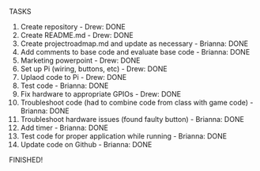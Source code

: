 TASKS

1) Create repository - Drew: DONE
2) Create README.md - Drew: DONE
3) Create projectroadmap.md and update as necessary - Brianna: DONE
4) Add comments to base code and evaluate base code - Brianna: DONE
5) Marketing powerpoint - Drew: DONE
6) Set up Pi (wiring, buttons, etc) - Drew: DONE
7) Uplaod code to Pi - Drew: DONE
8) Test code - Brianna: DONE
9) Fix hardware to appropriate GPIOs - Drew: DONE
10) Troubleshoot code (had to combine code from class with game code) - Brianna: DONE
11) Troubleshoot hardware issues (found faulty button) - Brianna: DONE
12) Add timer - Brianna: DONE
13) Test code for proper application while running - Brianna: DONE
14) Update code on Github - Brianna: DONE

FINISHED!

